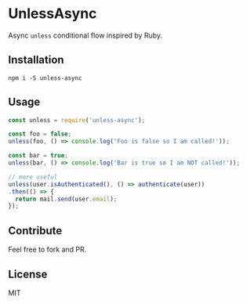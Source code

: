 # UnlessAsync

Async `unless` conditional flow inspired by Ruby.

## Installation

`npm i -S unless-async`

## Usage

```js
const unless = require('unless-async');

const foo = false;
unless(foo, () => console.log('Foo is false so I am called!'));

const bar = true;
unless(bar, () => console.log('Bar is true so I am NOT called!'));

// more useful
unless(user.isAuthenticated(), () => authenticate(user))
.then(() => {
  return mail.send(user.email);
});
```

## Contribute
Feel free to fork and PR.

## License
MIT
